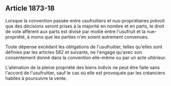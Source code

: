 Article 1873-18
----
Lorsque la convention passée entre usufruitiers et nus-propriétaires prévoit que
des décisions seront prises à la majorité en nombre et en parts, le droit de
vote afférent aux parts est divisé par moitié entre l'usufruit et la nue-
propriété, à moins que les parties n'en soient autrement convenues.

Toute dépense excédant les obligations de l'usufruitier, telles qu'elles sont
définies par les articles 582 et suivants, ne l'engage qu'avec son consentement
donné dans la convention elle-même ou par un acte ultérieur.

L'aliénation de la pleine propriété des biens indivis ne peut être faite sans
l'accord de l'usufruitier, sauf le cas où elle est provoquée par les créanciers
habiles à poursuivre la vente.
